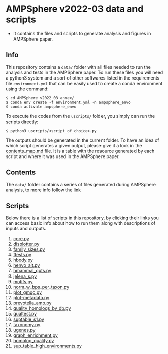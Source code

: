# AMPSphere v2022-03 data and scripts

- It contains the files and scripts to generate analysis and figures in AMPSphere
  paper.


## Info

This repository contains a `data/` folder with all files needed to run the analysis and tests in the AMPSphere paper.
To run these files you will need a python3 system and a sort of other softwares listed in the requirements file
`environment.yml` that can be easily used to create a conda environment using the command:

```
$ cd AMPSphere_v2022_03_annex/
$ conda env create -f environment.yml -n ampsphere_envo
$ conda activate ampsphere_envo
```

To execute the codes from the `uscripts/` folder, you simply can run the scripts directly:

```
$ python3 uscripts/<script_of_choice>.py
```

The outputs should be generated in the current folder. To have an idea of which script generates a given output, 
please give it a look in the [contents_map.md](docs/contents_map.md) file. It is a table with the resource generated by each 
script and where it was used in the AMPSphere paper.

## Contents

The `data/` folder contains a series of files generated during AMPSphere analysis, to more info
follow the [link](data/README.md)

## Scripts

Below there is a list of scripts in this repository, by clicking their links you can access
basic info about how to run them along with descriptions of inputs and outputs.

1. [core.py](docs/core.md)
2. [displotter.py](docs/displotter.md)
3. [family_sizes.py](docs/family_sizes.md)
4. [ftests.py](docs/ftests.md)
5. [hbody.py](docs/hbody.md)
6. [henvo_alt.py](docs/henvo_alt.md)
7. [hmammal_guts.py](docs/hmammal_guts.md)
8. [jelena_s.py](docs/jelena_s.md)
9. [motifs.py](docs/motifs.md)
10. [norm_w_bps_per_taxon.py](docs/norm_w_bps_per_taxon.md)
11. [plot_gmgc.py](docs/plot_gmgc.md)
12. [plot-metadata.py](docs/plot-metadata.md)
13. [prevotella_amp.py](docs/prevotella_amp.md)
14. [quality_homologs_by_db.py](docs/quality_homologs_by_db.md)
15. [qualtest.py](docs/qualtest.md)
16. [suptable_s1.py](docs/suptable_s1.md)
17. [taxonomy.py](docs/taxonomy.md)
18. [ugenes.py](docs/ugenes.md)
19. [graph_enrichment.py](docs/graph_enrichment.md)
20. [homolog_quality.py](docs/homolog_quality.md)
21. [sup_table_high_environments.py](docs/sup_table_high_environments.md)
